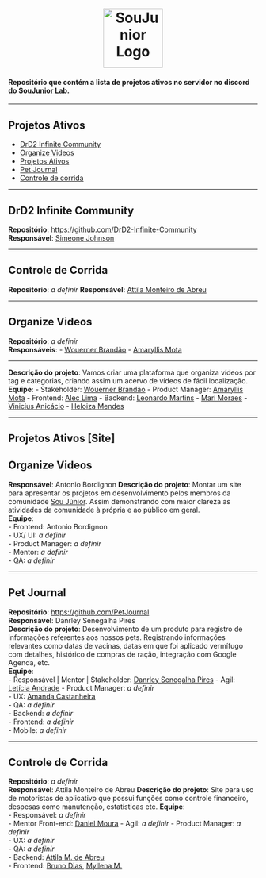 <h1 align="center">
  <img alt="SouJunior Logo" src="https://user-images.githubusercontent.com/34722707/212139037-f0f862b6-4370-48b1-bdf5-84704e9f01cb.png" width="120px" />
</h1>

#### Repositório que contém a lista de projetos ativos no servidor no discord do [SouJunior Lab](https://discord.gg/soujunior-community-759176734460346423).

<hr/>

## Projetos Ativos
-  <a href="#-drd2-infinite">DrD2 Infinite Community</a>
-  <a href="#-organize-videos">Organize Videos</a>
-  <a href="#-projetos-ativos">Projetos Ativos</a>
-  <a href="#-pet-journal">Pet Journal</a>
-  <a href="#-pet-journal">Controle de corrida</a>
<hr/>

## DrD2 Infinite Community  
**Repositório**: https://github.com/DrD2-Infinite-Community  
**Responsável**: <a href="https://github.com/Johnson49">Simeone Johnson</a>

<hr/>

## Controle de Corrida  
**Repositório**: *a definir* 
**Responsável**: <a href="https://github.com/Johnson49">Attila Monteiro de Abreu</a>

<hr/>

## Organize Videos 
**Repositório**: *a definir*  
**Responsáveis**: 
    - <a href="https://www.linkedin.com/in/wouerner/">Wouerner Brandão</a>
    - <a href="https://www.linkedin.com/in/amaryllismota">Amaryllis Mota</a>

<hr/>

**Descrição do projeto**: Vamos criar uma plataforma que organiza vídeos por tag e categorias, criando assim um acervo de vídeos de fácil localização.   
**Equipe**:
    - Stakeholder: <a href="https://www.linkedin.com/in/wouerner/">Wouerner Brandão</a>
    - Product Manager: <a href="https://www.linkedin.com/in/amaryllismota">Amaryllis Mota</a>
    - Frontend: <a href="https://www.linkedin.com/in/aleclima-/">Alec Lima</a>
    - Backend: <a href="https://www.linkedin.com/in/leonardo-martins-developer/">Leonardo Martins</a>
    <!-- Esses abaixo eu não achei a área> -->
    - <a href="https://www.linkedin.com/in/mari-moraes">Mari Moraes</a> 
    - <a href="https://www.linkedin.com/in/anic4cio/">Vinicius Anicácio</a>
    - <a href="https://www.linkedin.com/in/heloiza-mendes-785708214">Heloiza Mendes</a>

<hr/>

## Projetos Ativos [Site]

## Organize Videos 
**Responsável**: Antonio Bordignon
**Descrição do projeto**: Montar um site para apresentar os projetos em desenvolvimento pelos membros da comunidade <a href="https://www.soujunior.tech/">Sou Júnior</a>. Assim demonstrando com maior clareza as atividades da comunidade à própria e ao público em geral.  
**Equipe**:  
    - Frontend: Antonio Bordignon  
    - UX/ UI: *a definir*  
    - Product Manager: *a definir*  
    - Mentor: *a definir*  
    - QA: *a definir*  

<hr/>

## Pet Journal
**Repositório**: https://github.com/PetJournal   
**Responsável**: Danrley Senegalha Pires  
**Descrição do projeto**: Desenvolvimento de um produto para registro de informações referentes aos nossos pets.
Registrando informações relevantes como datas de vacinas, datas em que foi aplicado vermífugo com detalhes, histórico de compras de ração, integração com Google Agenda, etc.  
**Equipe**:  
    - Responsável | Mentor | Stakeholder: <a href="https://www.linkedin.com/in/dansenpir">Danrley Senegalha Pires</a>
    - Agil: <a href="https://www.linkedin.com/in/leticiatrandrade">Letícia Andrade</a> 
    - Product Manager: *a definir*  
    - UX: <a href="https://www.linkedin.com/in/amanda-castanheira-746811a7"> Amanda Castanheira</a>  
    - QA: *a definir*  
    - Backend: *a definir*  
    - Frontend: *a definir*  
    - Mobile: *a definir*
    
<hr/>

## Controle de Corrida 
**Repositório**: *a definir*  
**Responsável**: Attila Monteiro de Abreu 
**Descrição do projeto**: Site para uso de motoristas de aplicativo que possui funções como controle financeiro, despesas como manutenção, estatísticas etc.
**Equipe**:  
    - Responsável: *a definir*  
    - Mentor Front-end: <a href="https://www.linkedin.com/in/danielmouradev">Daniel Moura</a>
    - Agil: *a definir* 
    - Product Manager: *a definir*  
    - UX: *a definir*  
    - QA: *a definir*  
    - Backend: <a href="https://www.linkedin.com/in/attilamec">Attila M. de Abreu</a>  
    - Frontend: <a href="https://www.linkedin.com/in/bdiasanalistadetecnologia/">Bruno Dias</a>, <a href="https://www.linkedin.com/in/myllenametzker/">Myllena M.</a> 
